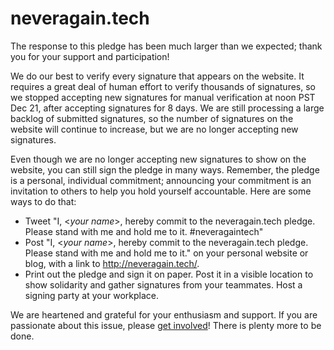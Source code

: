 # neveragain.tech

The response to this pledge has been much larger than we expected;
thank you for your support and participation!

We do our best to verify every signature that appears on the website.
It requires a great deal of human effort to verify thousands of signatures,
so we stopped accepting new signatures for manual verification
at noon PST Dec 21, after accepting signatures for 8 days.
We are still processing a large backlog of submitted signatures,
so the number of signatures on the website will continue to increase,
but we are no longer accepting new signatures.

Even though we are no longer accepting new signatures to show on the website,
you can still sign the pledge in many ways.
Remember, the pledge is a personal, individual commitment;
announcing your commitment is an invitation to others
to help you hold yourself accountable.
Here are some ways to do that:
  * Tweet "I, &lt;*your name*&gt;, hereby commit to the neveragain.tech pledge. Please stand with me and hold me to it. #neveragaintech"
  * Post "I, &lt;*your name*&gt;, hereby commit to the neveragain.tech pledge. Please stand with me and hold me to it." on your personal website or blog, with a link to http://neveragain.tech/.
  * Print out the pledge and sign it on paper.  Post it in a visible location to show solidarity and gather signatures from your teammates.  Host a signing party at your workplace.

We are heartened and grateful for your enthusiasm and support.  If you are passionate about this issue, please [get involved](http://neveragain.tech/action.html)!  There is plenty more to be done.
